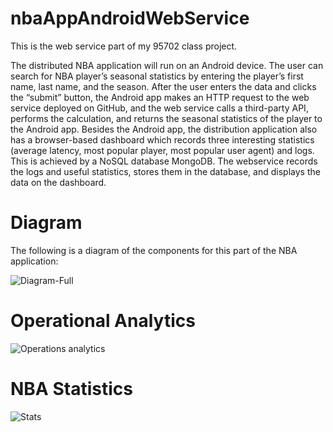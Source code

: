 # nbaAppAndroidWebService
This is the web service part of my 95702 class project.

The distributed NBA application will run on an Android device. 
The user can search for NBA player’s seasonal statistics by entering the player’s first name, last name, and the season. 
After the user enters the data and clicks the “submit” button, the Android app makes an HTTP request to the web service deployed on GitHub, 
and the web service calls a third-party API, performs the calculation, and returns the seasonal statistics of the player to the Android app.
Besides the Android app, the distribution application also has a browser-based dashboard which records three interesting statistics 
(average latency, most popular player, most popular user agent) and logs. This is achieved by a NoSQL database MongoDB. 
The webservice records the logs and useful statistics, stores them in the database, and displays the data on the dashboard.

# Diagram
The following is a diagram of the components for this part of the NBA application:

![Diagram-Full](https://github.com/ziangit/nbaAppAndroidWebService/assets/110576506/6be960f7-2a7e-4cd8-b2e9-2011a4c5f4e1)

# Operational Analytics

![Operations analytics](https://github.com/ziangit/nbaAppAndroidWebService/assets/110576506/3e8c5fad-57bc-47df-a5f3-ac969f28deb9)

# NBA Statistics

![Stats](https://github.com/ziangit/nbaAppAndroidWebService/assets/110576506/55daa991-c773-43fa-a5a0-6bc00d2f46ca)

